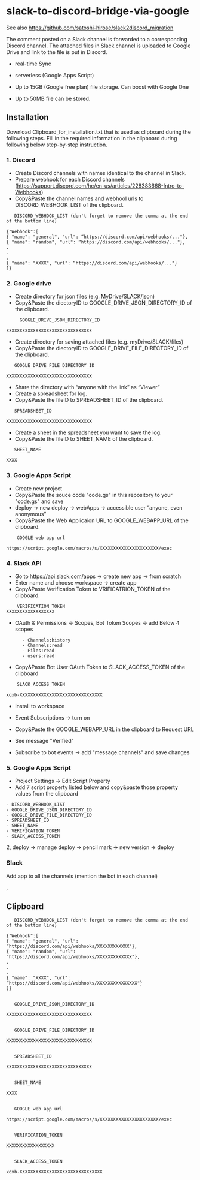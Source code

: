 # slack-to-discord-bridge-via-google

See also https://github.com/satoshi-hirose/slack2discord_migration

The comment posted on a Slack channel is forwarded to a corresponding Discord channel.
The attached files in Slack channel is uploaded to Google Drive and link to the file is put in Discord.
- real-time Sync
- serverless (Google Apps Script)

- Up to 15GB (Google free plan) file storage. Can boost with Google One 
- Up to 50MB file can be stored.

## Installation
Download Clipboard_for_installation.txt that is used as clipboard during the following steps.
Fill in the required information in the clipboard during following below step-by-step instruction.

### 1. Discord 
 - Create Discord channels with names identical to the channel in Slack.
 - Prepare webhook for each Discord channels (https://support.discord.com/hc/en-us/articles/228383668-Intro-to-Webhooks)
 - Copy&Paste the channel names and webhool urls to DISCORD_WEBHOOK_LIST of the clipboard.

```
   DISCORD_WEBHOOK_LIST (don't forget to remove the comma at the end of the bottom line)

{"Webhook":[
{ "name": "general", "url": “https://discord.com/api/webhooks/..."},
{ "name": "random", "url": “https://discord.com/api/webhooks/..."},
.
.
.
{ "name": "XXXX", "url": “https://discord.com/api/webhooks/..."}
]}

```

### 2. Google drive
  - Create directory for json files (e.g. MyDrive/SLACK/json) 
  - Copy&Paste the diectoryID to GOOGLE_DRIVE_JSON_DIRECTORY_ID of the clipboard.
```  
     GOOGLE_DRIVE_JSON_DIRECTORY_ID 

XXXXXXXXXXXXXXXXXXXXXXXXXXXXXXXX
```
  - Create directory for saving attached files (e.g. myDrive/SLACK/files)
  - Copy&Paste the diectoryID to GOOGLE_DRIVE_FILE_DIRECTORY_ID of the clipboard.
```  
   GOOGLE_DRIVE_FILE_DIRECTORY_ID 

XXXXXXXXXXXXXXXXXXXXXXXXXXXXXXXX
```
  - Share the directory with “anyone with the link” as “Viewer”
  - Create a spreadsheet for log.
  - Copy&Paste the fileID to SPREADSHEET_ID of the clipboard.
```  
   SPREADSHEET_ID

XXXXXXXXXXXXXXXXXXXXXXXXXXXXXXXX
```
  - Create a sheet in the spreadsheet you want to save the log.
  - Copy&Paste the fileID to SHEET_NAME of the clipboard.
```  
   SHEET_NAME

XXXX
```


  
  
  

### 3. Google Apps Script
  - Create new project
  - Copy&Paste the souce code "code.gs" in this repository to your "code.gs" and save
  - deploy -> new deploy -> webApps -> accessible user “anyone, even anonymous” 
  - Copy&Paste the Web Applicaion URL to GOOGLE_WEBAPP_URL of the clipboard.
  ```
      GOOGLE web app url

https://script.google.com/macros/s/XXXXXXXXXXXXXXXXXXXXXX/exec
  ```
  
### 4. Slack API
  - Go to https://api.slack.com/apps -> create new app -> from scratch
  - Enter name and choose workspace -> create app
  - Copy&Paste Verification Token to VRIFICATRION_TOKEN of the clipboard.
```
    VERIFICATION_TOKEN
XXXXXXXXXXXXXXXXXX
```
   - OAuth & Permissions -> Scopes, Bot Token Scopes -> add Below 4 scopes
```
      - Channels:history
      - Channels:read
      - Files:read
      - users:read
```

   - Copy&Paste Bot User OAuth Token to SLACK_ACCESS_TOKEN of the clipboard
```
    SLACK_ACCESS_TOKEN

xoxb-XXXXXXXXXXXXXXXXXXXXXXXXXXXXXXX    
```
   - Install to workspace
    
   - Event Subscriptions -> turn on 
   - Copy&Paste the GOOGLE_WEBAPP_URL in the clipboard to Request URL
   - See message "Verified" 
   - Subscribe to bot events -> add "message.channels" and save changes

### 5. Google Apps Script
   - Project Settings -> Edit Script Property
   - Add 7 script property listed below and copy&paste those property values from the clipboard
```   
- DISCORD_WEBHOOK_LIST
- GOOGLE_DRIVE_JSON_DIRECTORY_ID
- GOOGLE_DRIVE_FILE_DIRECTORY_ID
- SPREADSHEET_ID
- SHEET_NAME
- VERIFICATION_TOKEN
- SLACK_ACCESS_TOKEN
```
2, deploy -> manage deploy -> pencil mark -> new version -> deploy

### Slack
Add app to all the channels (mention the bot in each channel)

,
## Clipboard
```
   DISCORD_WEBHOOK_LIST (don't forget to remove the comma at the end of the bottom line)

{"Webhook":[
{ "name": "general", "url": “https://discord.com/api/webhooks/XXXXXXXXXXXX"},
{ "name": "random", "url": “https://discord.com/api/webhooks/XXXXXXXXXXXXX"},
.
.
.
{ "name": "XXXX", "url": “https://discord.com/api/webhooks/XXXXXXXXXXXXXXX"}
]}


   GOOGLE_DRIVE_JSON_DIRECTORY_ID 

XXXXXXXXXXXXXXXXXXXXXXXXXXXXXXXX


   GOOGLE_DRIVE_FILE_DIRECTORY_ID 

XXXXXXXXXXXXXXXXXXXXXXXXXXXXXXXX


   SPREADSHEET_ID

XXXXXXXXXXXXXXXXXXXXXXXXXXXXXXXX


   SHEET_NAME

XXXX


   GOOGLE web app url

https://script.google.com/macros/s/XXXXXXXXXXXXXXXXXXXXXX/exec


   VERIFICATION_TOKEN

XXXXXXXXXXXXXXXXXX


   SLACK_ACCESS_TOKEN

xoxb-XXXXXXXXXXXXXXXXXXXXXXXXXXXXXXX
```
